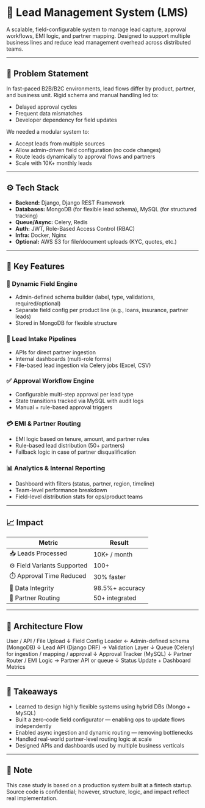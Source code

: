 # 🧠 Lead Management System (LMS)

A scalable, field-configurable system to manage lead capture, approval workflows, EMI logic, and partner mapping. Designed to support multiple business lines and reduce lead management overhead across distributed teams.

---

## 📌 Problem Statement

In fast-paced B2B/B2C environments, lead flows differ by product, partner, and business unit. Rigid schema and manual handling led to:

- Delayed approval cycles
- Frequent data mismatches
- Developer dependency for field updates

We needed a modular system to:
- Accept leads from multiple sources
- Allow admin-driven field configuration (no code changes)
- Route leads dynamically to approval flows and partners
- Scale with 10K+ monthly leads

---

## ⚙️ Tech Stack

- **Backend:** Django, Django REST Framework  
- **Databases:** MongoDB (for flexible lead schema), MySQL (for structured tracking)  
- **Queue/Async:** Celery, Redis  
- **Auth:** JWT, Role-Based Access Control (RBAC)  
- **Infra:** Docker, Nginx  
- **Optional:** AWS S3 for file/document uploads (KYC, quotes, etc.)

---

## 🚀 Key Features

### 🧱 Dynamic Field Engine
- Admin-defined schema builder (label, type, validations, required/optional)
- Separate field config per product line (e.g., loans, insurance, partner leads)
- Stored in MongoDB for flexible structure

### 🔁 Lead Intake Pipelines
- APIs for direct partner ingestion
- Internal dashboards (multi-role forms)
- File-based lead ingestion via Celery jobs (Excel, CSV)

### ✅ Approval Workflow Engine
- Configurable multi-step approval per lead type
- State transitions tracked via MySQL with audit logs
- Manual + rule-based approval triggers

### 💳 EMI & Partner Routing
- EMI logic based on tenure, amount, and partner rules
- Rule-based lead distribution (50+ partners)
- Fallback logic in case of partner disqualification

### 📊 Analytics & Internal Reporting
- Dashboard with filters (status, partner, region, timeline)
- Team-level performance breakdown
- Field-level distribution stats for ops/product teams

---

## 📈 Impact

| Metric | Result |
|--------|--------|
| 📥 Leads Processed | 10K+ / month |
| ⚙️ Field Variants Supported | 100+ |
| ⏱️ Approval Time Reduced | 30% faster |
| 🧾 Data Integrity | 98.5%+ accuracy |
| 🧩 Partner Routing | 50+ integrated |

---

## 📂 Architecture Flow
User / API / File Upload
↓
Field Config Loader ← Admin-defined schema (MongoDB)
↓
Lead API (Django DRF) → Validation Layer
↓
Queue (Celery) for ingestion / mapping / approval
↓
Approval Tracker (MySQL)
↓
Partner Router / EMI Logic → Partner API or queue
↓
Status Update + Dashboard Metrics

---

## 🧠 Takeaways

- Learned to design highly flexible systems using hybrid DBs (Mongo + MySQL)  
- Built a zero-code field configurator — enabling ops to update flows independently  
- Enabled async ingestion and dynamic routing — removing bottlenecks  
- Handled real-world partner-level routing logic at scale  
- Designed APIs and dashboards used by multiple business verticals

---

## 📌 Note

This case study is based on a production system built at a fintech startup. Source code is confidential; however, structure, logic, and impact reflect real implementation.
